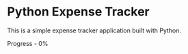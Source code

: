 <h1>Python Expense Tracker</h1>
<p>This is a simple expense tracker application built with Python.</p>
Progress - 0%
